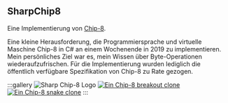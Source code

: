 ## SharpChip8

Eine Implementierung von [Chip-8](https://de.wikipedia.org/wiki/CHIP-8).

Eine kleine Herausforderung, die Programmiersprache und virtuelle Maschine Chip-8 in C# an einem Wochenende in 2019 zu implementieren. Mein persönliches Ziel war es, mein Wissen über Byte-Operationen wiederaufzufrischen. Für die Implementierung wurden lediglich die öffentlich verfügbare Spezifikation von Chip-8 zu Rate gezogen.

:::gallery
<img alt="Sharp Chip-8 Logo" src="img/gallery/CHIP-8-1.webp?h={auto.hash}" loading="lazy">
<a href="img/gallery/CHIP-8-2.webp?h={auto.hash}" onclick="openLightbox(event);"><img alt="Ein Chip-8 breakout clone" src="img/gallery/CHIP-8-2_thumb.webp?h={auto.hash}" loading="lazy"></a>
<a href="img/gallery/CHIP-8-3.webp?h={auto.hash}" onclick="openLightbox(event);"><img alt="Ein Chip-8 snake clone" src="img/gallery/CHIP-8-3_thumb.webp?h={auto.hash}" loading="lazy"></a>
:::